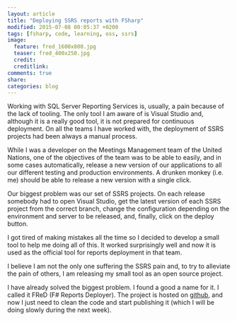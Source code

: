```yaml
---
layout: article
title: "Deploying SSRS reports with FSharp"
modified: 2015-07-08 00:05:37 +0200
tags: [fsharp, code, learning, oss, ssrs]
image:
  feature: fred_1600x800.jpg
  teaser: fred_400x250.jpg
  credit:
  creditlink:
comments: true
share:
categories: blog
---
```


Working with SQL Server Reporting Services is, usually, a pain because of the
lack of tooling. The only tool I am aware of is Visual Studio and, although it is
a really good tool, it is not prepared for continuous deployment.
On all the teams I have worked with, the deployment of SSRS projects had been
always a manual process.

While I was a developer on the Meetings Management team of the United Nations,
one of the objectives of the team was to be able to easily, and in some cases automatically,
release a new version of our applications to all our different testing and production environments.
A drunken monkey (i.e. me) should be able to release a new version with a single click.

Our biggest problem was our set of SSRS projects. On each release somebody had to
open Visual Studio, get the latest version of each SSRS project from the correct branch,
change the configuration depending on the environment and server to be released,
and, finally, click on the deploy button.

I got tired of making mistakes all the time so I decided to develop a small tool
to help me doing all of this. It worked surprisingly well and now it is used as the official
tool for reports deployment in that team.

I believe I am not the only one suffering the SSRS pain and, to try to alleviate
the pain of others, I am releasing my small tool as an open source project.

I have already solved the biggest problem. I found a good a name for it. I called it
FReD (F# Reports Deployer). The project is hosted on [github](http://limowankenobi.github.io/FReD/),
and now I just need to clean the code and start publishing it (which I will be doing slowly
during the next week).
